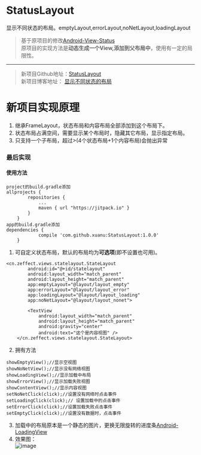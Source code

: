 # StatusLayout
显示不同状态的布局。emptyLayout,errorLayout,noNetLayout,loadingLayout
> 基于原项目的修改[Android-View-Status](https://github.com/xuanu/Android-View-Status)  
原项目的实现方法是**动态生成一个View,添加到父布局中**，使用有一定的局限性。  
***  
> 新项目Github地址：[StatusLayout](https://github.com/xuanu/StatusLayout)  
> 新项目博客地址： [显示不同状态的布局](http://zeffect.cn/index.php/archives/13/)  
# 新项目实现原理  
1. 继承FrameLayout，状态布局和内容布局全部添加到这个布局下。  
2. 状态布局占满空间，需要显示某个布局时，隐藏其它布局，显示指定布局。  
3. 只支持一个子布局，超过>(4个状态布局+1个内容布局)会抛出异常  
### 最后实现  
#### 使用方法  
```
project的build.gradle添加  
allprojects {
		repositories {
			...
			maven { url "https://jitpack.io" }
		}
	}  
app的build.gradle添加  
dependencies {
	        compile 'com.github.xuanu:StatusLayout:1.0.0'
	}
```
1. 可自定义状态布局，默认的布局均为**可选项**(即不设置也可用)。  
```  
<cn.zeffect.views.statelayout.StateLayout
        android:id="@+id/statelayout"
        android:layout_width="match_parent"
        android:layout_height="match_parent"
        app:emptyLayout="@layout/layout_empty"
        app:errorLayout="@layout/layout_error"
        app:loadingLayout="@layout/layout_loading"
        app:noNetLayout="@layout/layout_nonet">

        <TextView
            android:layout_width="match_parent"
            android:layout_height="match_parent"
            android:gravity="center"
            android:text="这个是内容视图" />
    </cn.zeffect.views.statelayout.StateLayout>     
```  
2. 拥有方法  
```
showEmptyView();//显示空视图  
showNoNetView();//显示没有网络视图  
showLoadingView();//显示加载中布局  
showErrorView();//显示加载失败视图  
showContentView();//显示内容视图  
setNoNetClick(click);//设置没有网络时点击事件   
setLoadingClick(click);// 设置加载中的点击事件  
setErrorClick(click);//设置加载失败点击事件  
setEmptyClick(click);//设置没有数据时，点击事件  
```  
3. 加载中的布局原本是一个静态的图片，更换无限旋转的进度条[Android-LoadingView](https://github.com/xuanu/Android-LoadingView)  
4. 效果图：  
![image](http://ww4.sinaimg.cn/mw690/7a18e5c2gw1f8615kgf9ug206q085q49.gif)
